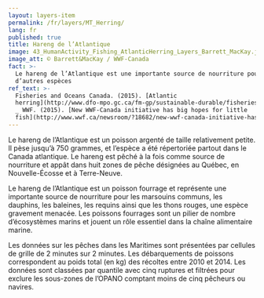 ```yaml
---
layout: layers-item
permalink: /fr/layers/MT_Herring/
lang: fr
published: true
title: Hareng de l’Atlantique
image: 43_HumanActivity_Fishing_AtlanticHerring_Layers_Barrett_MacKay.jpg
image_att: © Barrett&MacKay / WWF-Canada
fact: >-
  Le hareng de l’Atlantique est une importante source de nourriture pour
  d’autres espèces
ref_text: >-
  Fisheries and Oceans Canada. (2015). [Atlantic
  herring](http://www.dfo-mpo.gc.ca/fm-gp/sustainable-durable/fisheries-peches/herring-hareng-eng.htm)
  _ WWF. (2015). [New WWF-Canada initiative has big hopes for little
  fish](http://www.wwf.ca/newsroom/?18682/new-wwf-canada-initiative-has-big-hopes-for-little-fish)
---
```

Le hareng de l’Atlantique est un poisson argenté de taille relativement petite. Il pèse jusqu’à 750 grammes, et l’espèce a été répertoriée partout dans le Canada atlantique. Le hareng est pêché à la fois comme source de nourriture et appât dans huit zones de pêche désignées au Québec, en Nouvelle-Écosse et à Terre-Neuve. 

Le hareng de l’Atlantique est un poisson fourrage et représente une importante source de nourriture pour les marsouins communs, les dauphins, les baleines, les requins ainsi que les thons rouges, une espèce gravement menacée. Les poissons fourrages sont un pilier de nombre d’écosystèmes marins et jouent un rôle essentiel dans la chaîne alimentaire marine.

Les données sur les pêches dans les Maritimes sont présentées par cellules de grille de 2 minutes sur 2 minutes. Les débarquements de poissons correspondent au poids total (en kg) des récoltes entre 2010 et 2014. Les données sont classées par quantile avec cinq ruptures et filtrées pour exclure les sous-zones de l’OPANO comptant moins de cinq pêcheurs ou navires.
